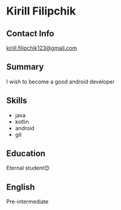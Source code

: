 # Kirill Filipchik
## Contact Info
kirill.filipchik123@gmail.com
## Summary
I wish to become a good android developer
## Skills
* java
* kotlin
* android
* git
## Education
Eternal student😊
## English
Pre-intermediate
